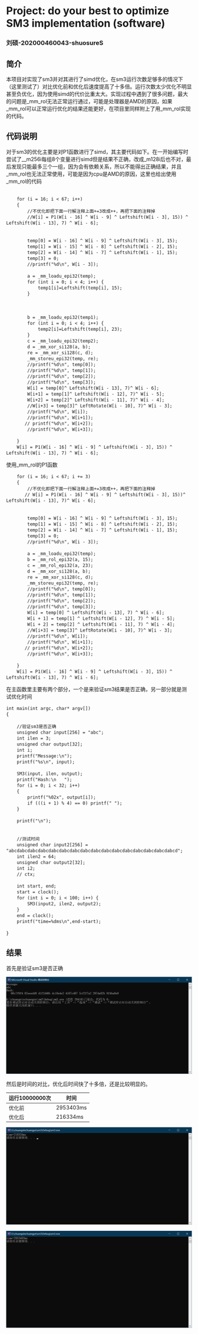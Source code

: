 # Project: do your best to optimize SM3 implementation (software)

### 刘硕-202000460043-shuosureS

## 简介

本项目对实现了sm3并对其进行了simd优化，在sm3运行次数足够多的情况下（这里测试了）对比优化前和优化后速度提高了十多倍。运行次数太少优化不明显甚至负优化，因为使用simd的代价比重太大。实现过程中遇到了很多问题，最大的问题是_mm_rol无法正常运行通过，可能是处理器是AMD的原因，如果_mm_rol可以正常运行优化的结果还能更好，在项目里同样附上了用_mm_rol实现的代码。

## 代码说明

对于sm3的优化主要是对P1函数进行了simd，其主要代码如下。在一开始编写时尝试了__m256i每组8个变量进行simd但是结果不正确，改成_m128i后也不对，最后发现只能最多三个一组，因为会有依赖关系，所以不能得出正确结果，并且_mm_rol也无法正常使用，可能是因为cpu是AMD的原因，这里也给出使用_mm_rol的代码

```c_cpp

    for (i = 16; i < 67; i++)
    {
        //不优化即把下面一行解注释上面+=3改成++，再把下面的注释掉
        //W[i] = P1(W[i - 16] ^ W[i - 9] ^ Leftshift(W[i - 3], 15)) ^ Leftshift(W[i - 13], 7) ^ W[i - 6];
       
      
        temp[0] = W[i - 16] ^ W[i - 9] ^ Leftshift(W[i - 3], 15);
        temp[1] = W[i - 15] ^ W[i - 8] ^ Leftshift(W[i - 2], 15);
        temp[2] = W[i - 14] ^ W[i - 7] ^ Leftshift(W[i - 1], 15);
        temp[3] = 0;
        //printf("%d\n", W[i - 3]);
        
        a = _mm_loadu_epi32(temp);
        for (int i = 0; i < 4; i++) {
            temp1[i]=Leftshift(temp[i], 15);
        }
        
        

        b = _mm_loadu_epi32(temp1);
        for (int i = 0; i < 4; i++) {
            temp2[i]=Leftshift(temp[i], 23);
        }
        c = _mm_loadu_epi32(temp2);
        d = _mm_xor_si128(a, b);
        re = _mm_xor_si128(c, d);
        _mm_storeu_epi32(temp, re);
        //printf("%d\n", temp[0]);
        //printf("%d\n", temp[1]);
        //printf("%d\n", temp[2]);
        //printf("%d\n", temp[3]);
        W[i] = temp[0]^ Leftshift(W[i - 13], 7)^ W[i - 6];
        W[i+1] = temp[1]^ Leftshift(W[i - 12], 7)^ W[i - 5];
        W[i+2] = temp[2]^ Leftshift(W[i - 11], 7)^ W[i - 4];
        //W[i+3] = temp[3]^ LeftRotate(W[i - 10], 7)^ W[i - 3];
        //printf("%d\n", W[i]);
        //printf("%d\n", W[i+1]);
       // printf("%d\n", W[i+2]);
        //printf("%d\n", W[i+3]);
       
    }
    W[i] = P1(W[i - 16] ^ W[i - 9] ^ Leftshift(W[i - 3], 15)) ^ Leftshift(W[i - 13], 7) ^ W[i - 6];
```

使用_mm_rol的P1函数

```c_cpp
    for (i = 16; i < 67; i += 3)
    {
        //不优化即把下面一行解注释上面+=3改成++，再把下面的注释掉
       // W[i] = P1(W[i - 16] ^ W[i - 9] ^ Leftshift(W[i - 3], 15))^ Leftshift(W[i - 13], 7)^ W[i - 6];


        temp[0] = W[i - 16] ^ W[i - 9] ^ Leftshift(W[i - 3], 15);
        temp[1] = W[i - 15] ^ W[i - 8] ^ Leftshift(W[i - 2], 15);
        temp[2] = W[i - 14] ^ W[i - 7] ^ Leftshift(W[i - 1], 15);
        temp[3] = 0;
        //printf("%d\n", W[i - 3]);

        a = _mm_loadu_epi32(temp);
        b = _mm_rol_epi32(a, 15);
        c = _mm_rol_epi32(a, 23);
        d = _mm_xor_si128(a, b);
        re = _mm_xor_si128(c, d);
        _mm_storeu_epi32(temp, re);
        //printf("%d\n", temp[0]);
        //printf("%d\n", temp[1]);
        //printf("%d\n", temp[2]);
        //printf("%d\n", temp[3]);
        W[i] = temp[0] ^ Leftshift(W[i - 13], 7) ^ W[i - 6];
        W[i + 1] = temp[1] ^ Leftshift(W[i - 12], 7) ^ W[i - 5];
        W[i + 2] = temp[2] ^ Leftshift(W[i - 11], 7) ^ W[i - 4];
        //W[i+3] = temp[3]^ LeftRotate(W[i - 10], 7)^ W[i - 3];
        //printf("%d\n", W[i]);
        //printf("%d\n", W[i+1]);
       // printf("%d\n", W[i+2]);
        //printf("%d\n", W[i+3]);

    }
    W[i] = P1(W[i - 16] ^ W[i - 9] ^ Leftshift(W[i - 3], 15)) ^ Leftshift(W[i - 13], 7) ^ W[i - 6];
```

在主函数里主要有两个部分，一个是来验证sm3结果是否正确，另一部分就是测试优化时间

```c_cpp
int main(int argc, char* argv[])
{
 
    //验证sm3是否正确
    unsigned char input[256] = "abc";
    int ilen = 3;
    unsigned char output[32];
    int i;
    printf("Message:\n");
    printf("%s\n", input);

    SM3(input, ilen, output);
    printf("Hash:\n   ");
    for (i = 0; i < 32; i++)
    {
        printf("%02x", output[i]);
        if (((i + 1) % 4) == 0) printf(" ");
    }

    printf("\n");
   
    
    //测试时间
    unsigned char input2[256] = "abcdabcdabcdabcdabcdabcdabcdabcdabcdabcdabcdabcdabcdabcdabcdabcd";
    int ilen2 = 64;
    unsigned char output2[32];
    int i2;
    // ctx;

    int start, end;
    start = clock();
    for (int i = 0; i < 100; i++) {
        SM3(input2, ilen2, output2);
    }
    end = clock();
    printf("time=%dms\n",end-start);
    
}
```

## 结果

首先是验证sm3是否正确

![image text](https://github.com/shuosureS/sm3_simd/blob/master/09f2f52cc514f540633c2cdd202b4a55.png)

然后是时间的对比，优化后时间快了十多倍，还是比较明显的。

|运行10000000次|时间|
|--|--|
|优化前|2953403ms|
|优化后|216334ms|

![image text](https://github.com/shuosureS/sm3_simd/blob/master/fa6ae8c9f20ad07cd848f2389a43f720.png)

![image text](https://github.com/shuosureS/sm3_simd/blob/master/3b5da8ab7a77dcebaf3ec7efd88fcdad.png)
